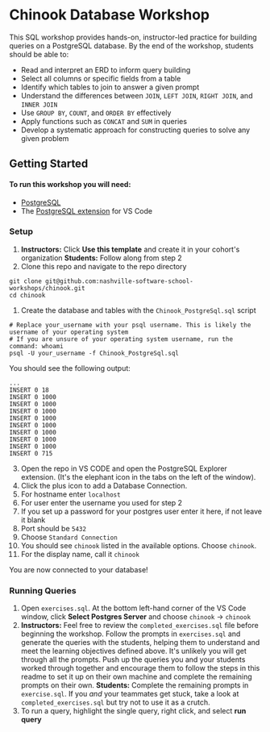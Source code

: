 # Chinook Database Workshop

This SQL workshop provides hands-on, instructor-led practice for building queries on a PostgreSQL database. By the end of the workshop, students should be able to:  

- Read and interpret an ERD to inform query building  
- Select all columns or specific fields from a table  
- Identify which tables to join to answer a given prompt  
- Understand the differences between `JOIN`, `LEFT JOIN`, `RIGHT JOIN`, and `INNER JOIN`  
- Use `GROUP BY`, `COUNT`, and `ORDER BY` effectively  
- Apply functions such as `CONCAT` and `SUM` in queries  
- Develop a systematic approach for constructing queries to solve any given problem  

## Getting Started

#### To run this workshop you will need: 
- [PostgreSQL](https://www.enterprisedb.com/downloads/postgres-postgresql-downloads)
- The [PostgreSQL extension](https://marketplace.visualstudio.com/items?itemName=ckolkman.vscode-postgres) for VS Code

### Setup
1. **Instructors:** Click **Use this template** and create it in your cohort's organization
**Students:** Follow along from step 2
2. Clone this repo and navigate to the repo directory
```shell
git clone git@github.com:nashville-software-school-workshops/chinook.git
cd chinook
```
1. Create the database and tables with the `Chinook_PostgreSql.sql` script
```shell
# Replace your_username with your psql username. This is likely the username of your operating system
# If you are unsure of your operating system username, run the command: whoami
psql -U your_username -f Chinook_PostgreSql.sql
```

You should see the following output:
```shell
...
INSERT 0 18
INSERT 0 1000
INSERT 0 1000
INSERT 0 1000
INSERT 0 1000
INSERT 0 1000
INSERT 0 1000
INSERT 0 1000
INSERT 0 1000
INSERT 0 715
```
3.  Open the repo in VS CODE and open the PostgreSQL Explorer extension. (It's the elephant icon in the tabs on the left of the window).
4.  Click the plus icon to add a Database Connection. 
5.  For hostname enter `localhost`
6.  For user enter the username you used for step 2
7.  If you set up a password for your postgres user enter it here, if not leave it blank
8.  Port should be `5432`
9.  Choose `Standard Connection`
10. You should see `chinook` listed in the available options. Choose `chinook`.
11. For the display name, call it `chinook`

You are now connected to your database!

### Running Queries

1. Open `exercises.sql`. At the bottom left-hand corner of the VS Code window, click **Select Postgres Server** and choose `chinook` -> `chinook`
2. **Instructors:** Feel free to review the `completed_exercises.sql` file before beginning the workshop. Follow the prompts in `exercises.sql` and generate the queries with the students, helping them to understand and meet the learning objectives defined above. It's unlikely you will get through all the prompts. Push up the queries you and your students worked through together and encourage them to follow the steps in this readme to set it up on their own machine and complete the remaining prompts on their own.
**Students:** Complete the remaining prompts in `exercise.sql`. If you *and* your teammates get stuck, take a look at `completed_exercises.sql` but try not to use it as a crutch.
3. To run a query, highlight the single query, right click, and select **run query**